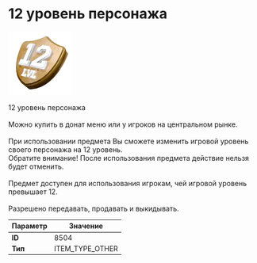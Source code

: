 # 12 уровень персонажа

![Item Image](../img/8504.webp?raw=true)

12 уровень персонажа<br><br>Можно купить в донат меню или у игроков на центральном рынке.<br><br>При использовании предмета Вы сможете изменить игровой уровень своего персонажа на 12 уровень.<br>Обратите внимание! После использования предмета действие нельзя будет отменить.<br><br>Предмет доступен для использования игрокам, чей игровой уровень превышает 12.<br><br>Разрешено передавать, продавать и выкидывать.


| Параметр | Значение |
|----------|----------|
| **ID** | 8504 |
| **Тип** | ITEM_TYPE_OTHER |

